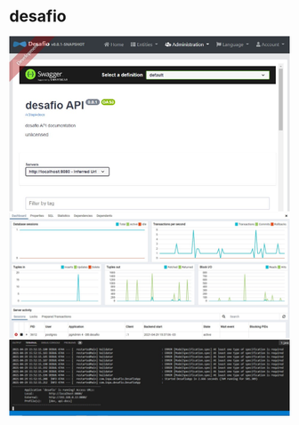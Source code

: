 # desafio

![Screenshot](Desafio_inpa/site.jpg)
![Screenshot](Desafio_inpa/pgadmin.jpg)
![Screenshot](Desafio_inpa/terminal.jpg)
